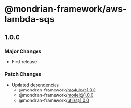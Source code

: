# @mondrian-framework/aws-lambda-sqs

## 1.0.0

### Major Changes

- First release

### Patch Changes

- Updated dependencies
  - @mondrian-framework/module@1.0.0
  - @mondrian-framework/model@1.0.0
  - @mondrian-framework/utils@1.0.0
